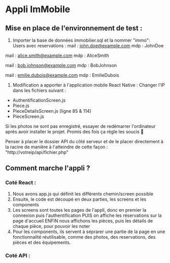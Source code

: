 # Appli ImMobile

## Mise en place de l'environnement de test :

1. Importer la base de données immobilier.sql et la nommer "immo":  
Users avec reservations : 
mail : john.doe@example.com
mdp : JohnDoe  

mail : alice.smith@example.com
mdp : AliceSmith  

mail : bob.johnson@example.com
mdp : BobJohnson  

mail : emilie.dubois@example.com
mdp : EmilieDubois  

1. Modification a apporter à l'application mobile React Native : 
Changer l'IP dans les fichiers suivant :
- AuthentificationScreen.js
- Piece.js
- PieceDetailsScreen.js (ligne 85 & 114)
- PieceScreen.js
  
Si les photos ne sont pas enregistré, essayer de redémarrer l'ordinateur après avoir installer le projet.
Promis des fois ça règle les soucis 🤠

Penser à placer le dossier API du côté serveur et de le placer directement à la racine de manière 
à l'atteindre de cette façon : "http://votreip/api/fichier.php"

## Comment marche l'appli ?
### Coté React :
1. Nous avons app.js qui définit les différents chemin/screen possible
2. Ensuite, le code est découpé en deux parties, les screens et les components
3. Les screens sont toutes les pages de l'appli, donc en premier la connexion puis l'authentification PUIS on affiche les réservations sur la page d'accueil ENFIN nous affichons les pièces, puis les détails de chaque pièce, pour pouvoir les noter
4. Pour les components, ils servent à séprarer une partie de la page en une fonctionnalité réutilisable, comme des photos, des reservations, des pièces et des équipements.


### Coté API :
